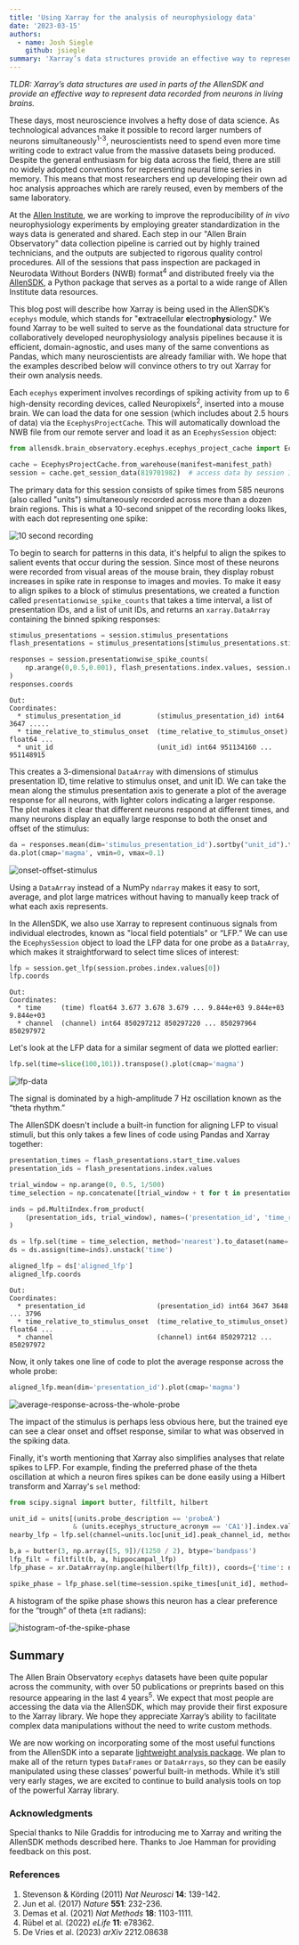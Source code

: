 ```yaml
---
title: 'Using Xarray for the analysis of neurophysiology data'
date: '2023-03-15'
authors:
  - name: Josh Siegle
    github: jsiegle
summary: 'Xarray’s data structures provide an effective way to represent data recorded from neurons in living brains'
---
```


_TLDR: Xarray’s data structures are used in parts of the AllenSDK and provide an effective way to represent data recorded from neurons in living brains._

These days, most neuroscience involves a hefty dose of data science. As technological advances make it possible to record larger numbers of neurons simultaneously<sup>1-3</sup>, neuroscientists need to spend even more time writing code to extract value from the massive datasets being produced. Despite the general enthusiasm for big data across the field, there are still no widely adopted conventions for representing neural time series in memory. This means that most researchers end up developing their own ad hoc analysis approaches which are rarely reused, even by members of the same laboratory.

At the [Allen Institute](https://alleninstitute.org/division/brain-science/), we are working to improve the reproducibility of _in vivo_ neurophysiology experiments by employing greater standardization in the ways data is generated and shared. Each step in our "Allen Brain Observatory" data collection pipeline is carried out by highly trained technicians, and the outputs are subjected to rigorous quality control procedures. All of the sessions that pass inspection are packaged in Neurodata Without Borders (NWB) format<sup>4</sup> and distributed freely via the [AllenSDK](https://allensdk.readthedocs.io), a Python package that serves as a portal to a wide range of Allen Institute data resources.

This blog post will describe how Xarray is being used in the AllenSDK’s `ecephys` module, which stands for "**e**xtra**c**ellular **e**lectro**phys**iology." We found Xarray to be well suited to serve as the foundational data structure for collaboratively developed neurophysiology analysis pipelines because it is efficient, domain-agnostic, and uses many of the same conventions as Pandas, which many neuroscientists are already familiar with. We hope that the examples described below will convince others to try out Xarray for their own analysis needs.

Each `ecephys` experiment involves recordings of spiking activity from up to 6 high-density recording devices, called Neuropixels<sup>2</sup>, inserted into a mouse brain. We can load the data for one session (which includes about 2.5 hours of data) via the `EcephysProjectCache`. This will automatically download the NWB file from our remote server and load it as an `EcephysSession` object:

```python
from allensdk.brain_observatory.ecephys.ecephys_project_cache import EcephysProjectCache

cache = EcephysProjectCache.from_warehouse(manifest=manifest_path)
session = cache.get_session_data(819701982)  # access data by session ID
```

The primary data for this session consists of spike times from 585 neurons (also called "units") simultaneously recorded across more than a dozen brain regions. This is what a 10-second snippet of the recording looks likes, with each dot representing one spike:

![10 second recording](/posts/xarray-for-neurophysiology/image1.png)

To begin to search for patterns in this data, it's helpful to align the spikes to salient events that occur during the session. Since most of these neurons were recorded from visual areas of the mouse brain, they display robust increases in spike rate in response to images and movies. To make it easy to align spikes to a block of stimulus presentations, we created a function called `presentationwise_spike_counts` that takes a time interval, a list of presentation IDs, and a list of unit IDs, and returns an `xarray.DataArray` containing the binned spiking responses:

```python
stimulus_presentations = session.stimulus_presentations
flash_presentations = stimulus_presentations[stimulus_presentations.stimulus_name == 'flashes']

responses = session.presentationwise_spike_counts(
    np.arange(0,0.5,0.001), flash_presentations.index.values, session.units.index.values
)
responses.coords
```

```
Out:
Coordinates:
  * stimulus_presentation_id         (stimulus_presentation_id) int64 3647 .....
  * time_relative_to_stimulus_onset  (time_relative_to_stimulus_onset) float64 ...
  * unit_id                          (unit_id) int64 951134160 ... 951148915
```

This creates a 3-dimensional `DataArray` with dimensions of stimulus presentation ID, time relative to stimulus onset, and unit ID. We can take the mean along the stimulus presentation axis to generate a plot of the average response for all neurons, with lighter colors indicating a larger response. The plot makes it clear that different neurons respond at different times, and many neurons display an equally large response to both the onset and offset of the stimulus:

```python
da = responses.mean(dim='stimulus_presentation_id').sortby("unit_id").transpose()
da.plot(cmap='magma', vmin=0, vmax=0.1)
```

![onset-offset-stimulus](/posts/xarray-for-neurophysiology/image2.png)

Using a `DataArray` instead of a NumPy `ndarray` makes it easy to sort, average, and plot large matrices without having to manually keep track of what each axis represents.

In the AllenSDK, we also use Xarray to represent continuous signals from individual electrodes, known as "local field potentials" or “LFP.” We can use the `EcephysSession` object to load the LFP data for one probe as a `DataArray`, which makes it straightforward to select time slices of interest:

```python
lfp = session.get_lfp(session.probes.index.values[0])
lfp.coords
```

```
Out:
Coordinates:
  * time     (time) float64 3.677 3.678 3.679 ... 9.844e+03 9.844e+03 9.844e+03
  * channel  (channel) int64 850297212 850297220 ... 850297964 850297972
```

Let's look at the LFP data for a similar segment of data we plotted earlier:

```python
lfp.sel(time=slice(100,101)).transpose().plot(cmap='magma')
```

![lfp-data](/posts/xarray-for-neurophysiology/image3.png)

The signal is dominated by a high-amplitude 7 Hz oscillation known as the “theta rhythm.”

The AllenSDK doesn't include a built-in function for aligning LFP to visual stimuli, but this only takes a few lines of code using Pandas and Xarray together:

```python
presentation_times = flash_presentations.start_time.values
presentation_ids = flash_presentations.index.values

trial_window = np.arange(0, 0.5, 1/500)
time_selection = np.concatenate([trial_window + t for t in presentation_times])

inds = pd.MultiIndex.from_product(
    (presentation_ids, trial_window), names=('presentation_id', 'time_relative_to_stimulus_onset')
)

ds = lfp.sel(time = time_selection, method='nearest').to_dataset(name='aligned_lfp')
ds = ds.assign(time=inds).unstack('time')

aligned_lfp = ds['aligned_lfp']
aligned_lfp.coords
```

```
Out:
Coordinates:
  * presentation_id                  (presentation_id) int64 3647 3648 ... 3796
  * time_relative_to_stimulus_onset  (time_relative_to_stimulus_onset) float64 ...
  * channel                          (channel) int64 850297212 ... 850297972
```

Now, it only takes one line of code to plot the average response across the whole probe:

```python
aligned_lfp.mean(dim='presentation_id').plot(cmap='magma')
```

![average-response-across-the-whole-probe](/posts/xarray-for-neurophysiology/image4.png)

The impact of the stimulus is perhaps less obvious here, but the trained eye can see a clear onset and offset response, similar to what was observed in the spiking data.

Finally, it's worth mentioning that Xarray also simplifies analyses that relate spikes to LFP. For example, finding the preferred phase of the theta oscillation at which a neuron fires spikes can be done easily using a Hilbert transform and Xarray's `sel` method:

```python
from scipy.signal import butter, filtfilt, hilbert

unit_id = units[(units.probe_description == 'probeA')
            	& (units.ecephys_structure_acronym == 'CA1')].index.values[26]
nearby_lfp = lfp.sel(channel=units.loc[unit_id].peak_channel_id, method='nearest')

b,a = butter(3, np.array([5, 9])/(1250 / 2), btype='bandpass')
lfp_filt = filtfilt(b, a, hippocampal_lfp)
lfp_phase = xr.DataArray(np.angle(hilbert(lfp_filt)), coords={'time': nearby_lfp.time})

spike_phase = lfp_phase.sel(time=session.spike_times[unit_id], method='nearest')
```

A histogram of the spike phase shows this neuron has a clear preference for the “trough” of theta (±π radians):

![histogram-of-the-spike-phase](/posts/xarray-for-neurophysiology/image5.png)

## Summary

The Allen Brain Observatory `ecephys` datasets have been quite popular across the community, with over 50 publications or preprints based on this resource appearing in the last 4 years<sup>5</sup>. We expect that most people are accessing the data via the AllenSDK, which may provide their first exposure to the Xarray library. We hope they appreciate Xarray’s ability to facilitate complex data manipulations without the need to write custom methods.

We are now working on incorporating some of the most useful functions from the AllenSDK into a separate [lightweight analysis package](https://github.com/allenneuraldynamics/aind-ephys-utils). We plan to make all of the return types `DataFrames` or `DataArrays`, so they can be easily manipulated using these classes’ powerful built-in methods. While it’s still very early stages, we are excited to continue to build analysis tools on top of the powerful Xarray library.

### Acknowledgments

Special thanks to Nile Graddis for introducing me to Xarray and writing the AllenSDK methods described here. Thanks to Joe Hamman for providing feedback on this post.

### References

1. Stevenson & Körding (2011) _Nat Neurosci_ **14**: 139-142.
2. Jun et al. (2017) _Nature_ **551**: 232-236.
3. Demas et al. (2021) _Nat Methods_ **18**: 1103-1111.
4. Rübel et al. (2022) _eLife_ **11**: e78362.
5. De Vries et al. (2023) _arXiv_ 2212.08638
